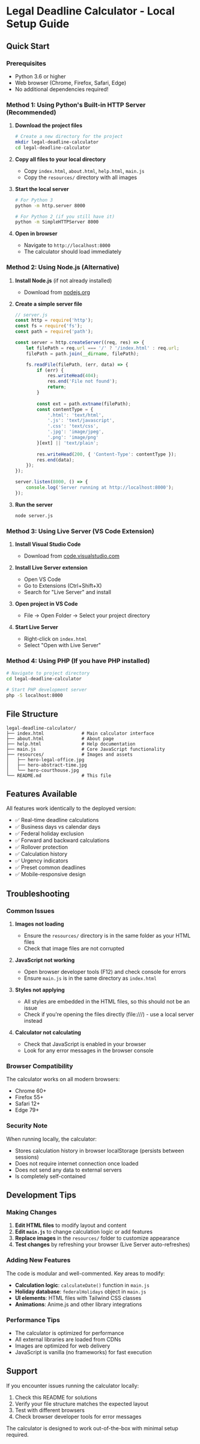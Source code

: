 # Legal Deadline Calculator - Local Setup Guide

## Quick Start

### Prerequisites
- Python 3.6 or higher
- Web browser (Chrome, Firefox, Safari, Edge)
- No additional dependencies required!

### Method 1: Using Python's Built-in HTTP Server (Recommended)

1. **Download the project files**
   ```bash
   # Create a new directory for the project
   mkdir legal-deadline-calculator
   cd legal-deadline-calculator
   ```

2. **Copy all files to your local directory**
   - Copy `index.html`, `about.html`, `help.html`, `main.js`
   - Copy the `resources/` directory with all images

3. **Start the local server**
   ```bash
   # For Python 3
   python -m http.server 8000
   
   # For Python 2 (if you still have it)
   python -m SimpleHTTPServer 8000
   ```

4. **Open in browser**
   - Navigate to `http://localhost:8000`
   - The calculator should load immediately

### Method 2: Using Node.js (Alternative)

1. **Install Node.js** (if not already installed)
   - Download from [nodejs.org](https://nodejs.org/)

2. **Create a simple server file**
   ```javascript
   // server.js
   const http = require('http');
   const fs = require('fs');
   const path = require('path');

   const server = http.createServer((req, res) => {
       let filePath = req.url === '/' ? '/index.html' : req.url;
       filePath = path.join(__dirname, filePath);

       fs.readFile(filePath, (err, data) => {
           if (err) {
               res.writeHead(404);
               res.end('File not found');
               return;
           }
           
           const ext = path.extname(filePath);
           const contentType = {
               '.html': 'text/html',
               '.js': 'text/javascript',
               '.css': 'text/css',
               '.jpg': 'image/jpeg',
               '.png': 'image/png'
           }[ext] || 'text/plain';
           
           res.writeHead(200, { 'Content-Type': contentType });
           res.end(data);
       });
   });

   server.listen(8000, () => {
       console.log('Server running at http://localhost:8000');
   });
   ```

3. **Run the server**
   ```bash
   node server.js
   ```

### Method 3: Using Live Server (VS Code Extension)

1. **Install Visual Studio Code**
   - Download from [code.visualstudio.com](https://code.visualstudio.com/)

2. **Install Live Server extension**
   - Open VS Code
   - Go to Extensions (Ctrl+Shift+X)
   - Search for "Live Server" and install

3. **Open project in VS Code**
   - File → Open Folder → Select your project directory

4. **Start Live Server**
   - Right-click on `index.html`
   - Select "Open with Live Server"

### Method 4: Using PHP (If you have PHP installed)

```bash
# Navigate to project directory
cd legal-deadline-calculator

# Start PHP development server
php -S localhost:8000
```

## File Structure

```
legal-deadline-calculator/
├── index.html              # Main calculator interface
├── about.html              # About page
├── help.html               # Help documentation
├── main.js                 # Core JavaScript functionality
├── resources/              # Images and assets
│   ├── hero-legal-office.jpg
│   ├── hero-abstract-time.jpg
│   └── hero-courthouse.jpg
└── README.md               # This file
```

## Features Available

All features work identically to the deployed version:

- ✅ Real-time deadline calculations
- ✅ Business days vs calendar days
- ✅ Federal holiday exclusion
- ✅ Forward and backward calculations
- ✅ Rollover protection
- ✅ Calculation history
- ✅ Urgency indicators
- ✅ Preset common deadlines
- ✅ Mobile-responsive design

## Troubleshooting

### Common Issues

1. **Images not loading**
   - Ensure the `resources/` directory is in the same folder as your HTML files
   - Check that image files are not corrupted

2. **JavaScript not working**
   - Open browser developer tools (F12) and check console for errors
   - Ensure `main.js` is in the same directory as `index.html`

3. **Styles not applying**
   - All styles are embedded in the HTML files, so this should not be an issue
   - Check if you're opening the files directly (file:///) - use a local server instead

4. **Calculator not calculating**
   - Check that JavaScript is enabled in your browser
   - Look for any error messages in the browser console

### Browser Compatibility

The calculator works on all modern browsers:
- Chrome 60+
- Firefox 55+
- Safari 12+
- Edge 79+

### Security Note

When running locally, the calculator:
- Stores calculation history in browser localStorage (persists between sessions)
- Does not require internet connection once loaded
- Does not send any data to external servers
- Is completely self-contained

## Development Tips

### Making Changes

1. **Edit HTML files** to modify layout and content
2. **Edit `main.js`** to change calculation logic or add features
3. **Replace images** in the `resources/` folder to customize appearance
4. **Test changes** by refreshing your browser (Live Server auto-refreshes)

### Adding New Features

The code is modular and well-commented. Key areas to modify:

- **Calculation logic**: `calculateDate()` function in `main.js`
- **Holiday database**: `federalHolidays` object in `main.js`
- **UI elements**: HTML files with Tailwind CSS classes
- **Animations**: Anime.js and other library integrations

### Performance Tips

- The calculator is optimized for performance
- All external libraries are loaded from CDNs
- Images are optimized for web delivery
- JavaScript is vanilla (no frameworks) for fast execution

## Support

If you encounter issues running the calculator locally:

1. Check this README for solutions
2. Verify your file structure matches the expected layout
3. Test with different browsers
4. Check browser developer tools for error messages

The calculator is designed to work out-of-the-box with minimal setup required.